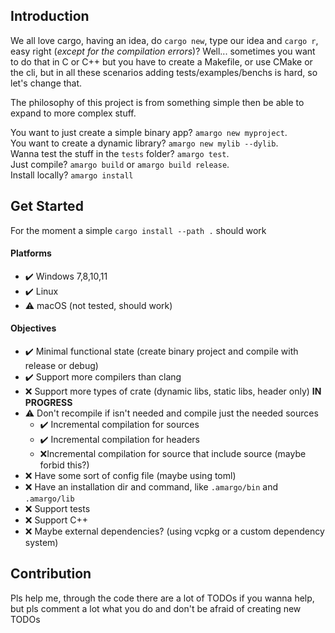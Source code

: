 ## Introduction
We all love cargo, having an idea, do `cargo new`, type our idea and `cargo r`, 
easy right (*except for the compilation errors*)? 
Well... sometimes you want to do that in C or C++ but you have to create 
a Makefile, or use CMake or the cli, but in all these scenarios adding 
tests/examples/benchs is hard, so let's change that. <br>

The philosophy of this project is from something simple then be able to expand to more 
complex stuff. <br>

You want to just create a simple binary app? `amargo new myproject`. <br>
You want to create a dynamic library? `amargo new mylib --dylib`. <br>
Wanna test the stuff in the `tests` folder? `amargo test`. <br>
Just compile? `amargo build` or `amargo build release`. <br>
Install locally? `amargo install` <br>
 
## Get Started
For the moment a simple `cargo install --path .` should work
 
#### Platforms
- ✔️ Windows 7,8,10,11
- ✔️ Linux
- ⚠️ macOS (not tested, should work)
 
#### Objectives
- ✔️ Minimal functional state (create binary project and compile with release or debug)<br>
- ✔️ Support more compilers than clang<br>
- ❌ Support more types of crate (dynamic libs, static libs, header only) 
        **IN PROGRESS** <br>
- ⚠️ Don't recompile if isn't needed and compile just the needed sources<br>
    - ✔️ Incremental compilation for sources <br>
	- ✔️ Incremental compilation for headers <br>
    - ❌Incremental compilation for source that include source (maybe forbid this?)
- ❌ Have some sort of config file (maybe using toml)<br>
- ❌ Have an installation dir and command, like `.amargo/bin` and `.amargo/lib` <br>
- ❌ Support tests<br>
- ❌ Support C++<br>
- ❌ Maybe external dependencies? (using vcpkg or a custom dependency system)<br>
 
## Contribution
Pls help me, through the code there are a lot of TODOs if you wanna help, but pls 
comment a lot what you do and don't be afraid of creating new TODOs

